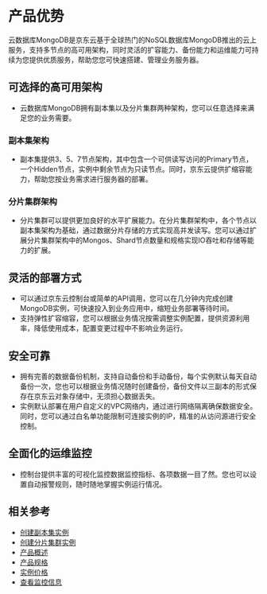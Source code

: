 # 产品优势

云数据库MongoDB是京东云基于全球热门的NoSQL数据库MongoDB推出的云上服务，支持多节点的高可用架构，同时灵活的扩容能力、备份能力和运维能力可持续为您提供优质服务，帮助您您可快速搭建、管理业务服务器。



## 可选择的高可用架构

- 云数据库MongoDB拥有副本集以及分片集群两种架构，您可以任意选择来满足您的业务需要。

### 副本集架构

- 副本集提供3、5、7节点架构，其中包含一个可供读写访问的Primary节点，一个Hidden节点，实例中剩余节点为只读节点。同时，京东云提供扩缩容能力，帮助您按业务需求进行服务器的部署。

### 分片集群架构

- 分片集群可以提供更加良好的水平扩展能力。在分片集群架构中，各个节点以副本集架构为基础，通过数据分片存储的方式实现高并发读写。您可以通过扩展分片集群架构中的Mongos、Shard节点数量和规格实现IO吞吐和存储等能力的扩展。



## 灵活的部署方式

- 可以通过京东云控制台或简单的API调用，您可以在几分钟内完成创建MongoDB实例，可快速投入到业务应用中，缩短业务部署等待时间。
- 支持弹性扩容缩容，您可以根据业务情况按需调整实例配置，提供资源利用率，降低使用成本，配置变更过程中不影响业务运行。



## 安全可靠

- 拥有完善的数据备份机制，支持自动备份和手动备份，每个实例默认每天自动备份一次，您也可以根据业务情况随时创建备份，备份文件以三副本的形式保存在京东云对象存储中，无须担心数据丢失。
- 实例默认部署在用户自定义的VPC网络内，通过进行网络隔离确保数据安全。同时，您可以通过白名单功能限制可连接实例的IP，精准的从访问源进行安全控制。



## 全面化的运维监控

- 控制台提供丰富的可视化监控数据监控指标、各项数据一目了然。您也可以设置自动报警规则，随时随地掌握实例运行情况。



## 相关参考

- [创建副本集实例](../Getting-Started/Getting-Started-Replica/Create-ReplicaSet-Instance.md)
- [创建分片集群实例](../Getting-Started/Get-Started-Shard/Create-Sharding-Instance.md)
- [产品概述](./Product-Overview.md)
- [产品规格](./Product-Specifications.md)
- [实例价格](../Pricing/Price-Of-Instance.md)
- [查看监控信息](../Operation-Guide/Monitoring/Monitoring.md)